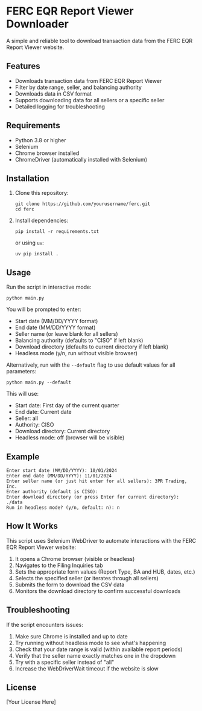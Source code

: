 # FERC EQR Report Viewer Downloader

A simple and reliable tool to download transaction data from the FERC EQR Report Viewer website.

## Features

- Downloads transaction data from FERC EQR Report Viewer
- Filter by date range, seller, and balancing authority
- Downloads data in CSV format
- Supports downloading data for all sellers or a specific seller
- Detailed logging for troubleshooting

## Requirements

- Python 3.8 or higher
- Selenium
- Chrome browser installed
- ChromeDriver (automatically installed with Selenium)

## Installation

1. Clone this repository:
   ```
   git clone https://github.com/yourusername/ferc.git
   cd ferc
   ```

2. Install dependencies:
   ```
   pip install -r requirements.txt
   ```
   or using `uv`:
   ```
   uv pip install .
   ```

## Usage

Run the script in interactive mode:

```
python main.py
```

You will be prompted to enter:
- Start date (MM/DD/YYYY format)
- End date (MM/DD/YYYY format) 
- Seller name (or leave blank for all sellers)
- Balancing authority (defaults to "CISO" if left blank)
- Download directory (defaults to current directory if left blank)
- Headless mode (y/n, run without visible browser)

Alternatively, run with the `--default` flag to use default values for all parameters:

```
python main.py --default
```

This will use:
- Start date: First day of the current quarter
- End date: Current date
- Seller: all
- Authority: CISO
- Download directory: Current directory
- Headless mode: off (browser will be visible)

## Example

```
Enter start date (MM/DD/YYYY): 10/01/2024
Enter end date (MM/DD/YYYY): 11/01/2024
Enter seller name (or just hit enter for all sellers): 3PR Trading, Inc.
Enter authority (default is CISO): 
Enter download directory (or press Enter for current directory): ./data
Run in headless mode? (y/n, default: n): n
```

## How It Works

This script uses Selenium WebDriver to automate interactions with the FERC EQR Report Viewer website:

1. It opens a Chrome browser (visible or headless)
2. Navigates to the Filing Inquiries tab
3. Sets the appropriate form values (Report Type, BA and HUB, dates, etc.)
4. Selects the specified seller (or iterates through all sellers)
5. Submits the form to download the CSV data
6. Monitors the download directory to confirm successful downloads

## Troubleshooting

If the script encounters issues:

1. Make sure Chrome is installed and up to date
2. Try running without headless mode to see what's happening
3. Check that your date range is valid (within available report periods)
4. Verify that the seller name exactly matches one in the dropdown
5. Try with a specific seller instead of "all"
6. Increase the WebDriverWait timeout if the website is slow

## License

[Your License Here]